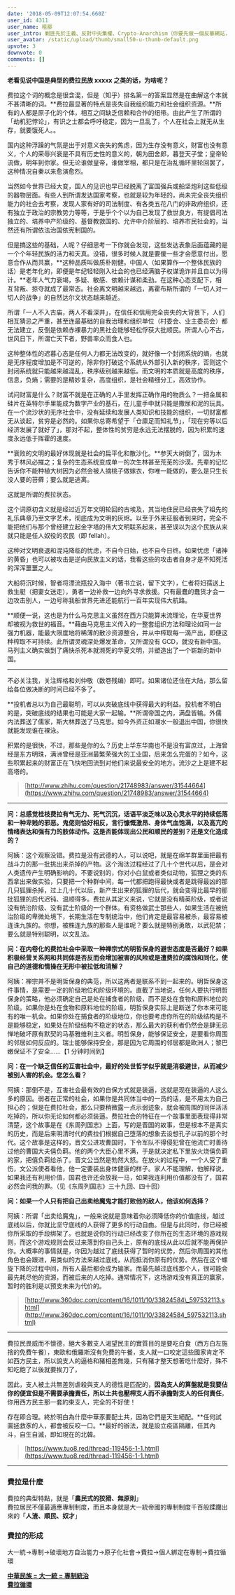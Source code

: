 ```yaml
---
date: '2018-05-09T12:07:54.660Z'
user_id: 4311
user_name: 粗鄙
user_intro: 剿匪先於主義、反對中央集權、Crypto-Anarchism（你要先做一個反華網站，然後再把它賣給共產黨）
user_avatar: /static/upload/thumb/small50-u-thumb-default.png
upvote: 3
downvote: 0
comments: []
---
```


**老看见说中国是典型的费拉民族 xxxxx 之类的话，为啥呢？**

费拉这个词的概念是很含混，但是（知乎）排名第一的答案显然是在曲解这个本就不甚清晰的词。**费拉最显著的特点是丧失自我组织能力和社会组织资源。**所有的人都是原子化的个体，相互之间缺乏信赖和合作的纽带。由此产生了所谓的「劫机犯悖论」，有识之士都会呼吁稳定，因为一旦乱了，个人在社会上就无从生存，就要饿死人。。

国内这种浮躁的气氛是出于对意义丧失的焦虑，因为生存没有意义，财富也没有意义，个人的荣辱兴衰是不具有历史性的意义的，朝为田舍郎，暮登天子堂；皇帝轮流做，明年到你家。但无论谁做皇帝，谁做宰相，都只是在治乱循环里轮回罢了，这种情况自秦以来愈演愈烈。

当然如今世界已经大变，国人的见识也早已经脱离了富国强兵或船坚炮利这些低级的器物层面。有些人到所谓发达国家考察，也就是较为年轻的，尚未完全丧失组织能力的社会去考察，发现人家有好的司法制度、有各类五花八门的非政府组织，还有独立于政治的宗教势力等等，于是乎个个以为自己发现了救世良方，有提倡司法独立的、培养中产阶级的、基督教救国的、允许中介阶层的、培养市民社会的，当然还有所谓依法治国依宪制国的。

但是搞这些的基础，人呢？仔细思考一下你就会发现，这些发达表象后面蕴藏的是一个个年轻民族的活力和天真。没错，很多时候人就是要傻一些才会愿意付出，愿意合作从而共赢，**这种品质叫做质朴刚健。中国人（如果算作一个整体民族的话）是老年化的，即便是年纪轻轻刚入社会的也已经满脑子权谋诡诈并且自以为得计。**老年人气力衰竭，多疑、敏感、依赖计谋和柔劲。在这种心态支配下，相互背叛、掠夺就成了最常态。社会离文明越来越远，离霍布斯所谓的「一切人对一切人的战争」的自然达尔文状态越来越近。

所谓「一人不入古庙，两人不看深井」，在信任和信用完全丧失的大背景下，人们相互猜忌之严重，甚至连最基础的自我治理和组织单位（村委会、业主委员会）都无法建立，反倒是依赖赤裸暴力的黑社会能够轻松俘获大批顺民。所谓人心不古，世风日下，所谓亡天下者，野兽率众而食人也。

这种整体性的迟暮心态是任何人力都无法改变的，就好像一个封闭系统的熵，也就是无序程度增加是不可逆的，除非你打破这个系统从外部引入新的秩序，否则这个封闭系统就只能越来越混乱，秩序级别越来越低。而文明的本质就是高度的秩序，信息，负熵；需要的是精妙复杂，高度组织，是社会精细分工，高效协作。

试问财富是什么？财富不就是在正确的人手里发挥正确作用的物质么？一把金属和硅片在英特尔手里能成为数字产业的基石，在儿童手中就只能是撒尿和泥的玩具。在一个流沙状的无序社会中，没有延续和发展人类知识和技能的组织，一切财富都无从谈起，贫穷是必然的。如果你总寄希望于「仓廪足而知礼节」，「现在穷等以后经济发展了就好了」，那对不起，整体性的贫穷是永远无法摆脱的，因为积累的速度永远低于挥霍的速度。

**衰败的文明的最好体现就是社会的扁平化和散沙化。**参天大树倒了，因为木秀于林风必摧之；复杂的生态系统变成单一的次生林甚至荒芜的沙漠。先辈的记忆告诉你不能种植大树因为必然会被人摘桃子做嫁衣，你唯一能做的，要么是只生长没人要的苔藓；要么就是逃离。

这就是所谓的费拉状态。

这个词原初含义就是经过近万年文明轮回的古埃及，其当地住民已经丧失了祖先的礼乐典章乃至文字艺术，彻底成为文明的灰烬。以至于外来征服者到来时，完全不能把他们与那个曾经建立起金字塔的伟大文明联系起来，甚至误以为这个民族从来就只能是任人奴役的农民（即 fellah）。

这种对文明衰退和混沌降临的忧虑，不自今日始，也不自今日终。如果忧虑「诸神的黄昏」也可以被攻击是逆向民族主义的话，我看这些的攻击者自身才是不知死活的浑浑噩噩之人。

大船将沉时候，智者将漂流瓶投入海中（著书立说，留下文字），仁者将妇孺送上救生艇（把妻女送走），勇者一边补救一边向外寻求救援。只有最蠢的蠢货才会一边攻击别人，一边号称我船世界先进还能航行一百年实现伟大航路。

**顺便一说，这也是为什么马克思主义虽然在西方只能算末流理论，在华夏世界却被视为救世的福音。**藉由马克思主义传入的一整套组织方法和理论如同一台强力机器，能最大限度地将稀薄的散沙资源整合，并从中榨取每一滴产出，即便这种榨取不可持续。此所谓灵魂深处爆发革命，又所谓没有 GCD，就没有新中国。马列主义确实做到了痛快杀死本就濒死的华夏文明，并塑造出了一个崭新的新中国。

---

不必关注我，关注辉格和刘仲敬（数卷残编）即可。如果诸位还住在大陆，那么留给各位做决断的时间已经不多了。

**投机者总以为自己最聪明，可以从突破底线中获得最大的利益。投机者不明白的是，突破底线的结果也可能是大家一起输。**所谓帝国之内，满盘皆输。外儒内法葬送了儒家，斯大林葬送了马克思。如今外资正如潮水一般退出中国，你很快就能发现谁在裸泳。

积累的是很快，不过，那些是你的么？历史上华东华南也不是没有富庶过，上海曾经是东方明珠，满洲曾经是亚洲最繁荣强大的工业国，后来怎么完蛋的？如今，这些积累起来的财富正在飞快地回流到对他们来说最安全的地方。流沙之上是建不起高塔的。

> [http://www.zhihu.com/question/21748983/answer/31544664](https://www.zhihu.com/question/21748983/answer/31544664)

---

**问：总感觉桂枝费拉有气无力、死气沉沉，话语平淡乏味以及心灵水平的持续低落和一种卑贱的邪恶。鬼佬则恰好相反，言行慷慨激昂、身体气血饱满，以及高亢的情绪表达和强有力的肢体动作。这是否能体现出公民和顺民的差别？还是文化造成的？**

阿姨：这个观察没错。费拉是没有武德的人，可以说吧，就是在绵羊群里面把最有战斗力的那一批挑出来杀掉的产物。这个淘汰过程经过了几十个世代以后，是会对人类遗传产生明确影响的。不要说别的，你对小白鼠或者类似动物，狐狸之类的东西拿出来做实验，只要把一个种群中间，每一代都把跑得最快或者是跳得最凶的那几只狐狸杀掉，过上几十代以后，新产生出来的狐狸的后代，就会变得比最早的那批狐狸的后代迟钝、温顺得多。费拉从其定义来说，它就是没有精英阶级，或者说没有统治阶级、没有武士阶级的一个群体。有资格做武士那些人，如果生活在被统治阶级的卑微处境下，长期生活在专制统治中，他们肯定是最容易被杀，最容易被连诛九族的。你想，被株连九族的那些人是谁呢？要么就是特别勇敢，以武犯禁；要么就是特别聪明，以文乱法。

**问：在内卷化的费拉社会中采取一种禅宗式的明哲保身的避世态度是否最好？如果积极经营关系网和共同体是否反而会增加被害的风险或是遭费拉的腐蚀和同化，使自己的道德和情操在无形中被拉低和消解？**

阿姨：禅宗并不是明哲保身的典范，所以这两者是联系不到一起来的。明哲保身这件事情，是需要一定的阶级地位和阶级环境的。直截了当地说，任何人要执行明哲保身的策略，他必须确定自己是处在捕食者的阶级，而不是处在食物和原料地位的阶级。如果你是处在食物和原料地位的阶级，明哲保身实际上是断送了你本来可能有的唯一机会。如果你处在捕食者的阶级地位，你也要考虑你所在的阶级结构是不是能够稳定，如果处在阶级结构不稳定的状态，那么最大的获利者仍然会是肆无忌惮地破坏原有默契的马基雅维利主义者。明哲保身，能够保证安全，是要看你周围的邻居如何反应的。瑞士能够保持安全，那是因为它周围的邻居都是欧洲人；黎巴嫩保证不了安全……【1 分钟时间到】

**问：在一个缺乏信任的互害社会中，最好的处世哲学似乎就是消极避世，从而减少被别人害的机会。您怎么看？**

阿姨：那倒不是，互害社会最有效的自保方式就是装逼，这就是现在装逼的人这么多的原因。弱者在正常的社会，如果你是共同体当中的一员的话，是不用太为自己担心的；但是在费拉社会，那么只要稍微露一点示弱迹象，就会被周围的同伴活活吃掉的，所以你无论如何都必须装逼。费拉社会的特征在一个故事里面表现得非常清楚，这个故事是在《东周列国志》上面，写的是晋国的故事，但是根本不是真实的历史，而是后来明清时代的费拉们根据自己堕落的想象去设想孔子以前的那个时代。这个故事是这样的，晋文公进攻曹国时，下令军队不得侵犯曾在他流亡时善待过他的曹国大夫僖负羁。他的两个大臣心里不满，于是就决定私下里放火烧僖负羁的家，把僖负羁给杀了。晋文公当然是勃然大怒。在放火的过程中，一个人受了重伤，文公派使者看他，他一定要装出身体健康的样子。家人不能理解，他解释说，如果我还有利用价值，国君也许还会放我一马，如果我连利用价值都没有了，国君必然会问我的罪。（见《东周列国志》三十九回、四十回）

**问：如果一个人只有把自己出卖给魔鬼才能打败他的敌人，他该如何选择？**

阿姨：所谓「出卖给魔鬼」，一般来说就是意味着你必须降低你的价值底线，越过底线以后，你就比坚守底线的人获得了更多的行动自由。但是与此同时，你已经被你所采取的手段绑架了。也就是说你的行动已经改变了你所在的生态环境的游戏规则，而这个游戏规则会反过来落到你自己头上，原有的底线从此以后就不能再保护你。大概率的事情就是，你因为越过了底线获得了暂时的优势，然后你周围的其他角色也会跟进，用类似的方法来越过底线，从而抵消你原有的优势。然后在这个螺旋下降的过程中间，所有人最后都会成为输家。而最先越过底线那个人，很可能会最先耗尽他的资源，而被后来的人吃掉。通常情况下，这场游戏没有真正的赢家，暂时的胜利是以预支未来为代价的。

> [http://www.360doc.com/content/16/1011/10/33824584\_597532113.shtml](http://www.360doc.com/content/16/1011/10/33824584_597532113.shtml)

---

費拉民畏威而不懷德，絕大多數支人渴望民主的實質目的是要吃白食（西方白左施捨的免費午餐），東歐和俄羅斯沒有免費的午餐，支人就一口咬定這些國家肯定不如西方民主，所以說支人的逼格和豬相差無幾，只有豬才整天想著吃什麼好，殊不知吃飽了以後就要挨刀了，

因此，支人被土共無差別虐殺與支人的德性是匹配的，**因為支人的算盤就是我要佔你的便宜但是不需要承擔責任，所以土共也壓榨支人而不承擔對支人的任何責任**，你用西方民主那一套約束支人，完全的不好使！

存在即合理。終於明白為什麼中華豕要配土共，因為它們是天生絕配。**任何試圖拯救豕的人，都會被反咬一口。**最好的辦法，就是設立疫區隔離，任其內斗，自生自滅，即如現在的北韓。

> [https://www.tuo8.red/thread-119456-1-1.html](https://www.tuo8.red/thread-119456-1-1.html)

---

### 費拉是什麼

費拉的典型特點，就是「**農民式的狡猾、無原則**」  
費拉居民不僅最適應專制制度，而且本身就是大一統帝國的專制制度千百般蹂躪出來的「**人渣、順民、奴才**」

### 費拉的形成

大一統→專制→破壞地方自治能力→原子化社會→費拉→個人綁定在專制→費拉循環

**[中華民族 = 大一統 = 專制統治](https://www.pin-cong.com/p/63140/?s=75914)**  
**[費拉循環](https://www.pin-cong.com/p/72271)**
